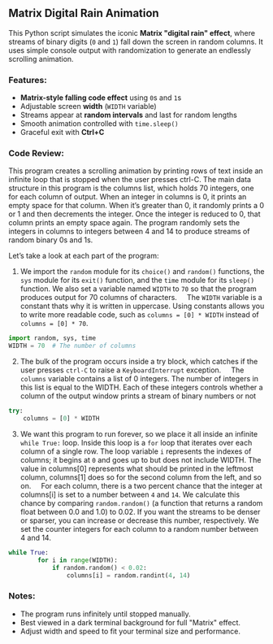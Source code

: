 ## Matrix Digital Rain Animation
This Python script simulates the iconic **Matrix "digital rain" effect**, where streams of binary digits (`0` and `1`) fall down the screen in random columns. It uses simple console output with randomization to generate an endlessly scrolling animation.

### Features:
- **Matrix-style falling code effect** using `0`s and `1`s  
- Adjustable screen **width** (`WIDTH` variable)  
- Streams appear at **random intervals** and last for random lengths  
- Smooth animation controlled with `time.sleep()`  
- Graceful exit with **Ctrl+C**  


### Code Review:
This program creates a scrolling animation by printing rows of text inside an infinite loop that is stopped when the user presses ctrl-C. The main data structure in this program is the columns list, which holds 70 integers, one for each column of output. When an integer in columns is 0, it prints an empty space for that column. When it’s greater than 0, it randomly prints a 0 or 1 and then decrements the integer. Once the integer is reduced to 0, that column prints an empty space again. The program randomly sets the integers in columns to integers between 4 and 14 to produce streams of random binary 0s and 1s.  

Let’s take a look at each part of the program:
1. We import the `random` module for its `choice()` and `random()` functions, the `sys` module for its `exit()` function, and the `time` module for its `sleep()` function. We also set a variable named `WIDTH` to `70` so that the program produces output for 70 columns of characters.
&nbsp;&nbsp;&nbsp;&nbsp;The `WIDTH` variable is a constant thats why it is written in uppercase. Using constants allows you to write more readable code, such as `columns = [0] * WIDTH` instead of `columns = [0] * 70`.
```python
import random, sys, time
WIDTH = 70  # The number of columns
```
2. The bulk of the program occurs inside a try block, which catches if the user presses `ctrl-C` to raise a `KeyboardInterrupt` exception.
&nbsp;&nbsp;&nbsp;&nbsp;The `columns` variable contains a list of 0 integers. The number of integers in this list is equal to the WIDTH. Each of these integers controls whether a column of the output window prints a stream of binary numbers or not 
```python
try:
    columns = [0] * WIDTH
```
3.  We want this program to run forever, so we place it all inside an infinite `while True:` loop. Inside this loop is a `for` loop that iterates over each column of a single row. The loop variable `i` represents the indexes of columns; it begins at `0` and goes up to but does not include WIDTH. The value in columns[0] represents what should be printed in the leftmost column, columns[1] does so for the second column from the left, and so on.
&nbsp;&nbsp;&nbsp;&nbsp;For each column, there is a two percent chance that the integer at columns[i] is set to a number between `4` and `14`. We calculate this chance by comparing `random.random()` (a function that returns a random float between 
0.0 and 1.0) to 0.02. If you want the streams to be denser or sparser, you can increase or decrease this number, respectively. We set the counter integers for each column to a random number between 4 and 14.
```python
while True:
        for i in range(WIDTH):
            if random.random() < 0.02:
                columns[i] = random.randint(4, 14)
```
### Notes:
- The program runs infinitely until stopped manually.
- Best viewed in a dark terminal background for full "Matrix" effect.
- Adjust width and speed to fit your terminal size and performance.

